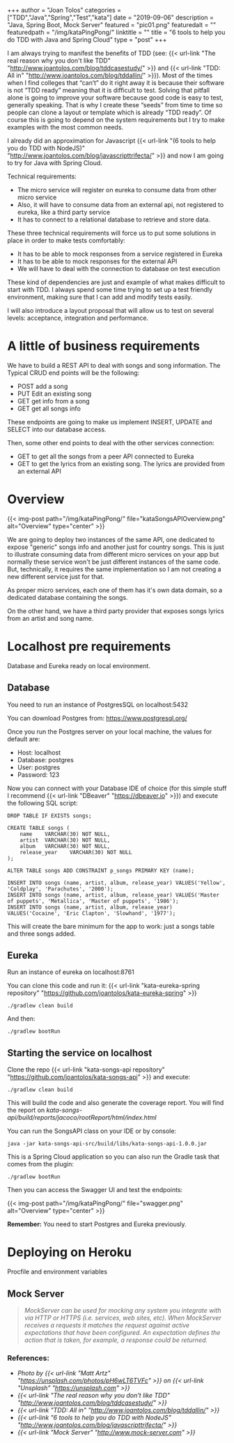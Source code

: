 +++
author = "Joan Tolos"
categories = ["TDD","Java","Spring","Test","kata"]
date = "2019-09-06"
description = "Java, Spring Boot, Mock Server"
featured = "pic01.png"
featuredalt = ""
featuredpath = "/img/kataPingPong/"
linktitle = ""
title = "6 tools to help you do TDD with Java and Spring Cloud"
type = "post"
+++

I am always trying to manifest the benefits of TDD (see: {{< url-link "The real reason why you don't like TDD" "http://www.joantolos.com/blog/tddcasestudy/" >}} and {{< url-link "TDD: All in" "http://www.joantolos.com/blog/tddallin/" >}}). Most of the times when I find colleges that “can’t” do it right away it is because their software is not “TDD ready” meaning that it is difficult to test.
Solving that pitfall alone is going to improve your software because good code is easy to test, generally speaking.
That is why I create these “seeds” from time to time so people can clone a layout or template which is already “TDD ready”.
Of course this is going to depend on the system requirements but I try to make examples with the most common needs.

I already did an approximation for Javascript {{< url-link "(6 tools to help you do TDD with NodeJS)" "http://www.joantolos.com/blog/javascripttrifecta/" >}} and now I am going to try for Java with Spring Cloud.

Technical requirements:

*  The micro service will register on eureka to consume data from other micro service
*  Also, it will have to consume data from an external api, not registered to eureka, like a third party service
*  It has to connect to a relational database to retrieve and store data.

These three technical requirements will force us to put some solutions in place in order to make tests comfortably:

*  It has to be able to mock responses from a service registered in Eureka
*  It has to be able to mock responses for the external API
*  We will have to deal with the connection to database on test execution

These kind of dependencies are just and example of what makes difficult to start with TDD. I always spend some time trying to set up a test friendly environment, making sure that I can add and modify tests easily.

I will also introduce a layout proposal that will allow us to test on several levels: acceptance, integration and performance.

# A little of business requirements

We have to build a REST API to deal with songs and song information. The Typical CRUD end points will be the following:

* POST add a song
* PUT Edit an existing song
* GET get info from a song
* GET get all songs info

These endpoints are going to make us implement INSERT, UPDATE and SELECT into our database access.

Then, some other end points to deal with the other services connection:

* GET to get all the songs from a peer API connected to Eureka
* GET to get the lyrics from an existing song. The lyrics are provided from an external API

# Overview

{{< img-post path="/img/kataPingPong/" file="kataSongsAPIOverview.png" alt="Overview" type="center" >}}

We are going to deploy two instances of the same API, one dedicated to expose "generic" songs info and another just for country songs. This is just to illustrate consuming data from different micro services on your app but normally these service won't be just different instances of the same code. But, technically, it requires the same implementation so I am not creating a new different service just for that.

As proper micro services, each one of them has it's own data domain, so a dedicated database containing the songs.

On the other hand, we have a third party provider that exposes songs lyrics from an artist and song name.

# Localhost pre requirements

Database and Eureka ready on local environment.

## Database

You need to run an instance of PostgresSQL on localhost:5432

You can download Postgres from: https://www.postgresql.org/

Once you run the Postgres server on your local machine, the values for default are:

* Host: localhost
* Database: postgres
* User: postgres
* Password: 123

Now you can connect with your Database IDE of choice (for this simple stuff I recommend {{< url-link "DBeaver" "https://dbeaver.io" >}}) and execute the following SQL script:

    DROP TABLE IF EXISTS songs;

    CREATE TABLE songs (
    	name	VARCHAR(30) NOT NULL,
    	artist	VARCHAR(30) NOT NULL,
    	album	VARCHAR(30) NOT NULL,
    	release_year	VARCHAR(30) NOT NULL
    );

    ALTER TABLE songs ADD CONSTRAINT p_songs PRIMARY KEY (name);

    INSERT INTO songs (name, artist, album, release_year) VALUES('Yellow', 'Coldplay', 'Parachutes', '2000');
    INSERT INTO songs (name, artist, album, release_year) VALUES('Master of puppets', 'Metallica', 'Master of puppets', '1986');
    INSERT INTO songs (name, artist, album, release_year) VALUES('Cocaine', 'Eric Clapton', 'Slowhand', '1977');

This will create the bare minimum for the app to work: just a songs table and three songs added.

## Eureka

Run an instance of eureka on localhost:8761

You can clone this code and run it: {{< url-link "kata-eureka-spring repository" "https://github.com/joantolos/kata-eureka-spring" >}}

    ./gradlew clean build

And then:

    ./gradlew bootRun

## Starting the service on localhost

Clone the repo {{< url-link "kata-songs-api repository" "https://github.com/joantolos/kata-songs-api" >}} and execute:

    ./gradlew clean build

This will build the code and also generate the coverage report. You will find the report on _kata-songs-api/build/reports/jacoco/rootReport/html/index.html_

You can run the SongsAPI class on your IDE or by console:

    java -jar kata-songs-api-src/build/libs/kata-songs-api-1.0.0.jar

This is a Spring Cloud application so you can also run the Gradle task that comes from the plugin:

    ./gradlew bootRun

Then you can access the Swagger UI and test the endpoints:

{{< img-post path="/img/kataPingPong/" file="swagger.png" alt="Overview" type="center" >}}

**Remember:** You need to start Postgres and Eureka previously.

# Deploying on Heroku

Procfile and environment variables

## Mock Server

> _MockServer can be used for mocking any system you integrate with via HTTP or HTTPS (i.e. services, web sites, etc).
When MockServer receives a requests it matches the request against active expectations that have been configured.
An expectation defines the action that is taken, for example, a response could be returned._


### References:

* _Photo by {{< url-link "Matt Artz" "https://unsplash.com/photos/pH6wLT6TVFc" >}} on {{< url-link "Unsplash" "https://unsplash.com" >}}_
* _{{< url-link "The real reason why you don't like TDD" "http://www.joantolos.com/blog/tddcasestudy/" >}}_
* _{{< url-link "TDD: All in" "http://www.joantolos.com/blog/tddallin/" >}}_
* _{{< url-link "6 tools to help you do TDD with NodeJS" "http://www.joantolos.com/blog/javascripttrifecta/" >}}_
* _{{< url-link "Mock Server" "http://www.mock-server.com" >}}_
